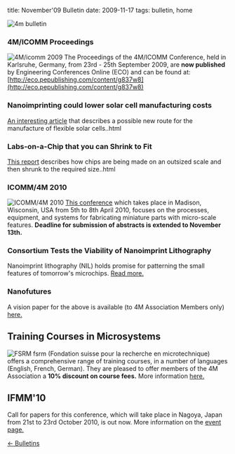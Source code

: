 title: November'09 Bulletin
date: 2009-11-17 
tags: bulletin, home


![4m bulletin](/images/4mbulletin168.png)

<!--break-->
### 4M/ICOMM Proceedings


![4M/icomm 2009](/images/conf2008-twin-thumb.png)
The Proceedings of the 4M/ICOMM Conference, held in Karlsruhe, Germany, from 23rd - 25th September 2009, are **now published**  by Engineering Conferences Online (ECO) and can be found at: [http://eco.pepublishing.com/content/g837w8](http://eco.pepublishing.com/content/g837w8)  

### Nanoimprinting could lower solar cell manufacturing costs

[An interesting article](/content/Nanoimprinting-could-lower-solar-cell-manufacturing-costs/Nanoimprinting-could-lower-solar-cell-manufacturing-costs.html) that describes a possible new route for the manufacture of flexible solar cells..html

### Labs-on-a-Chip that you can Shrink to Fit 

[This report](/content/Labs-Chip-you-can-Shrink-Fit/Labs-Chip-you-can-Shrink-Fit.html)  describes how chips are being made on an outsized scale and then shrunk to the required size..html
 
### ICOMM/4M 2010

![ICOMM/4M 2010](/images/icomm_thumb_0.jpg) [This conference](http://www.conferencing.uwex.edu/conferences/ICOMM10/) which takes place in Madison, Wisconsin, USA from 5th to 8th April 2010, focuses on the processes, equipment, and systems for fabricating miniature parts with micro-scale features. **Deadline for submission of abstracts is extended to November 13th.**  

### Consortium Tests the Viability of Nanoimprint Lithography

Nanoimprint lithography (NIL) holds promise for patterning the small features of tomorrow's microchips. [Read more.](/content/Consortium-Tests-Viability-Nanoimprint-Lithography/Consortium-Tests-Viability-Nanoimprint-Lithography.html)

### Nanofutures

A vision paper for the above is available (to 4M Association Members only) [here.](/content/Nanofutures-vision-paper/Nanofutures-vision-paper.html)

##  Training Courses in Microsystems

![FSRM](/images/fsrm_logo_web.gif)
fsrm (Fondation suisse pour la recherche en microtechnique) offers a comprehensive range of training courses, in a number of languages (English, French, German). They are pleased to offer members of the 4M Association a <b>10% discount on course fees.</b> More information [here.](/content/fsrm-training-courses/fsrm-training-courses.html)

##  IFMM'10

Call for papers for this conference, which will take place in Nagoya, Japan from 21st to 23rd October 2010, is out now. More information on the [event page.](/event/IFMM10)


[&larr; Bulletins](/bulletin/index.html)
